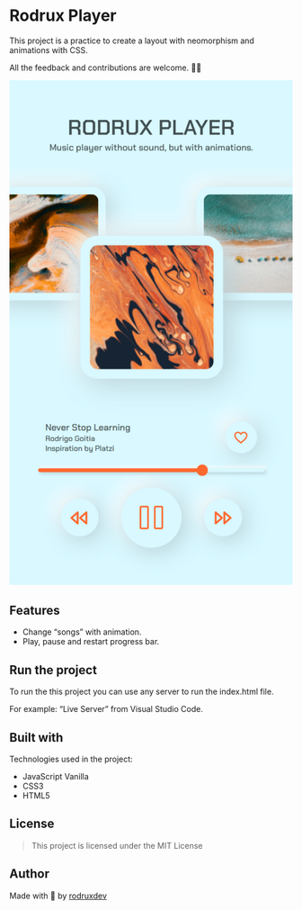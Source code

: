 # Rodrux Player

This project is a practice to create a layout with neomorphism and animations with CSS.

All the feedback and contributions are welcome. 🙋🏾

<img src="./assets/images/preview.png" alt="Preview of Rodrux Player">

## Features

- Change “songs” with animation.
- Play, pause and restart progress bar.

## Run  the project

To run the this project you can use any server to run the index.html file.

For example: “Live Server” from Visual Studio Code.

## Built with

Technologies used in the project:

- JavaScript Vanilla
- CSS3
- HTML5

## License

> This project is licensed under the MIT License
> 

## **Author**

Made with 💚 by [rodruxdev](https://twitter.com/rodruxdev)